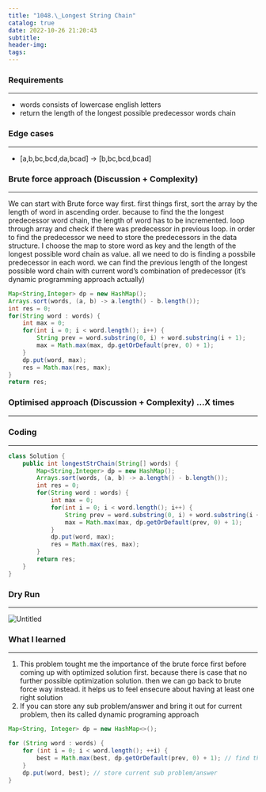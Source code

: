 ```yaml
---
title: "1048.\_Longest String Chain"
catalog: true
date: 2022-10-26 21:20:43
subtitle:
header-img:
tags:
---
```

### **Requirements**

---

- words consists of lowercase english letters
- return the length of the longest possible predecessor words chain

### **Edge cases**

---

- [a,b,bc,bcd,da,bcad] → [b,bc,bcd,bcad]

### **Brute force approach (Discussion + Complexity)**

---

We can start with Brute force way first. first things first, sort the array by the length of word in ascending order. because to find the the longest predecessor word chain, the length of word has to be incremented. loop through array and check if there was predecessor in previous loop. in order to find the predecessor we need to store the predecessors in the data structure. I choose the map to store word as key and the length of the longest possible word chain as value. all we need to do is finding a possbile predecessor in each word. we can find the previous length of the longest possible word chain with current word’s combination of predecessor (it’s dynamic programming approach actually) 

```java
Map<String,Integer> dp = new HashMap();
Arrays.sort(words, (a, b) -> a.length() - b.length());
int res = 0;
for(String word : words) {
	int max = 0;
	for(int i = 0; i < word.length(); i++) {
		String prev = word.substring(0, i) + word.substring(i + 1);
		max = Math.max(max, dp.getOrDefault(prev, 0) + 1);
	}
	dp.put(word, max);
	res = Math.max(res, max);
}
return res;
```

### **Optimised approach (Discussion + Complexity) …X times**

---

### **Coding**

---

```java
class Solution {
    public int longestStrChain(String[] words) {
        Map<String,Integer> dp = new HashMap();
        Arrays.sort(words, (a, b) -> a.length() - b.length());
        int res = 0;
        for(String word : words) {
            int max = 0;
            for(int i = 0; i < word.length(); i++) {
                String prev = word.substring(0, i) + word.substring(i + 1);
                max = Math.max(max, dp.getOrDefault(prev, 0) + 1);
            }
            dp.put(word, max);
            res = Math.max(res, max);
        }
        return res;
    }
}
```

### **Dry Run**

---

![Untitled](https://s3-us-west-2.amazonaws.com/secure.notion-static.com/9b6a625e-4354-44ef-82ee-f8e18ebeed1a/Untitled.png)

### What I learned

---

1. This problem tought me the importance of the brute force first before coming up with optimized solution first. because there is case that no further possible optimization solution. then we can go back to brute force way instead. it helps us to feel ensecure about having at least one right solution
2. If you can store any sub problem/answer and bring it out for current problem, then its called dynamic programing approach

```java
Map<String, Integer> dp = new HashMap<>();

for (String word : words) {
    for (int i = 0; i < word.length(); ++i) {
        best = Math.max(best, dp.getOrDefault(prev, 0) + 1); // find the sub problem/answer from the cache
    }
    dp.put(word, best); // store current sub problem/answer
}
```
